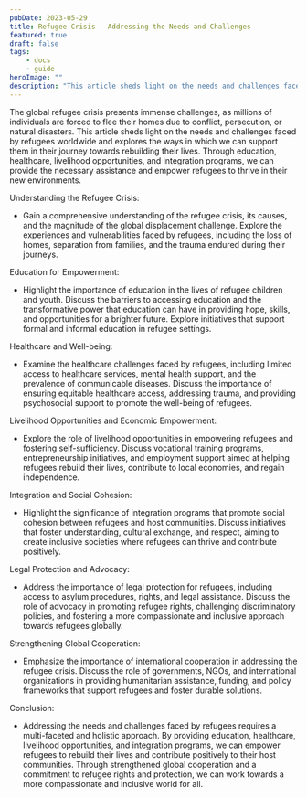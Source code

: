```yaml
---
pubDate: 2023-05-29
title: Refugee Crisis - Addressing the Needs and Challenges
featured: true
draft: false
tags:
    - docs
    - guide
heroImage: ""
description: "This article sheds light on the needs and challenges faced by refugees worldwide and explores the ways in which we can support them in their journey towards rebuilding their lives."
---
```


The global refugee crisis presents immense challenges, as millions of individuals are forced to flee their homes due to conflict, persecution, or natural disasters. This article sheds light on the needs and challenges faced by refugees worldwide and explores the ways in which we can support them in their journey towards rebuilding their lives. Through education, healthcare, livelihood opportunities, and integration programs, we can provide the necessary assistance and empower refugees to thrive in their new environments.

Understanding the Refugee Crisis:

-   Gain a comprehensive understanding of the refugee crisis, its causes, and the magnitude of the global displacement challenge. Explore the experiences and vulnerabilities faced by refugees, including the loss of homes, separation from families, and the trauma endured during their journeys.

Education for Empowerment:

-   Highlight the importance of education in the lives of refugee children and youth. Discuss the barriers to accessing education and the transformative power that education can have in providing hope, skills, and opportunities for a brighter future. Explore initiatives that support formal and informal education in refugee settings.

Healthcare and Well-being:

-   Examine the healthcare challenges faced by refugees, including limited access to healthcare services, mental health support, and the prevalence of communicable diseases. Discuss the importance of ensuring equitable healthcare access, addressing trauma, and providing psychosocial support to promote the well-being of refugees.

Livelihood Opportunities and Economic Empowerment:

-   Explore the role of livelihood opportunities in empowering refugees and fostering self-sufficiency. Discuss vocational training programs, entrepreneurship initiatives, and employment support aimed at helping refugees rebuild their lives, contribute to local economies, and regain independence.

Integration and Social Cohesion:

-   Highlight the significance of integration programs that promote social cohesion between refugees and host communities. Discuss initiatives that foster understanding, cultural exchange, and respect, aiming to create inclusive societies where refugees can thrive and contribute positively.

Legal Protection and Advocacy:

-   Address the importance of legal protection for refugees, including access to asylum procedures, rights, and legal assistance. Discuss the role of advocacy in promoting refugee rights, challenging discriminatory policies, and fostering a more compassionate and inclusive approach towards refugees globally.

Strengthening Global Cooperation:

-   Emphasize the importance of international cooperation in addressing the refugee crisis. Discuss the role of governments, NGOs, and international organizations in providing humanitarian assistance, funding, and policy frameworks that support refugees and foster durable solutions.

Conclusion:

-   Addressing the needs and challenges faced by refugees requires a multi-faceted and holistic approach. By providing education, healthcare, livelihood opportunities, and integration programs, we can empower refugees to rebuild their lives and contribute positively to their host communities. Through strengthened global cooperation and a commitment to refugee rights and protection, we can work towards a more compassionate and inclusive world for all.
